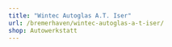 ```yaml
---
title: "Wintec Autoglas A.T. Iser"
url: /bremerhaven/wintec-autoglas-a-t-iser/
shop: Autowerkstatt
---
```

